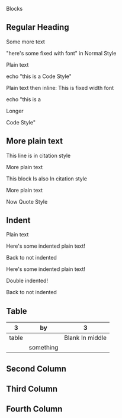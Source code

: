 

Blocks





## Regular Heading


  

Some more text


  

"here's some fixed with font" in Normal Style


  

Plain text


  

echo "this is a Code Style"


  

Plain text then inline: This is fixed width font


  

echo "this is a 


Longer


Code Style"


  

## More plain text


  

This line is in citation style
  

More plain text


  

This block
Is also
In citation
style
  

More plain text


  

Now Quote Style


  

## Indent


  

Plain text


  

Here's some indented plain text!


  

Back to not indented


  

Here's some indented plain text!


Double indented!


  

Back to not indented


  

  

## Table


  



| 3 | by | 3 |
| --- | --- | --- |
| table |  | Blank In middle |
|  | something |  |


  



  



## Second Column




## Third Column




## Fourth Column





